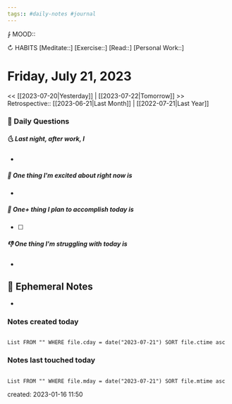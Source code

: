 ```yaml
---
tags:: #daily-notes #journal
---
```


⨑ MOOD::

↻ HABITS
[Meditate::]
[Exercise::]
[Read::]
[Personal Work::]

# Friday, July 21, 2023

<< [[2023-07-20|Yesterday]] | [[2023-07-22|Tomorrow]] >>
Retrospective:: [[2023-06-21|Last Month]] | [[2022-07-21|Last Year]]

### 📅 Daily Questions

##### 🌜 Last night, after work, I

-

##### 🙌 One thing I'm excited about right now is

-

##### 🚀 One+ thing I plan to accomplish today is

- [ ]

##### 👎 One thing I'm struggling with today is

-

## 📝 Ephemeral Notes

- 

### Notes created today

```dataview

List FROM "" WHERE file.cday = date("2023-07-21") SORT file.ctime asc

```

### Notes last touched today

```dataview

List FROM "" WHERE file.mday = date("2023-07-21") SORT file.mtime asc

```

created: 2023-01-16 11:50
